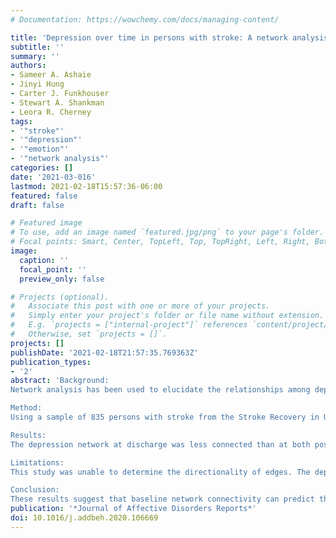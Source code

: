```yaml
---
# Documentation: https://wowchemy.com/docs/managing-content/

title: 'Depression over time in persons with stroke: A network analysis approach'
subtitle: ''
summary: ''
authors:
- Sameer A. Ashaie
- Jinyi Hung
- Carter J. Funkhouser
- Stewart A. Shankman
- Leora R. Cherney
tags:
- '"stroke"'
- '"depression"'
- '"emotion"'
- '"network analysis"'
categories: []
date: '2021-03-016'
lastmod: 2021-02-18T15:57:36-06:00
featured: false
draft: false

# Featured image
# To use, add an image named `featured.jpg/png` to your page's folder.
# Focal points: Smart, Center, TopLeft, Top, TopRight, Left, Right, BottomLeft, Bottom, BottomRight.
image:
  caption: ''
  focal_point: ''
  preview_only: false

# Projects (optional).
#   Associate this post with one or more of your projects.
#   Simply enter your project's folder or file name without extension.
#   E.g. `projects = ["internal-project"]` references `content/project/deep-learning/index.md`.
#   Otherwise, set `projects = []`.
projects: []
publishDate: '2021-02-18T21:57:35.769363Z'
publication_types:
- '2'
abstract: 'Background:
Network analysis has been used to elucidate the relationships among depressive symptoms, but this approach has not been typically used in persons with stroke. 

Method:
Using a sample of 835 persons with stroke from the Stroke Recovery in Underserved Populations 2005-2006 dataset, this study used network analysis to (1) examine changes in relationships between depression symptoms over time, and (2) test whether baseline network characteristics were prognostic for depression persistence. Network analysis was performed on depression symptom collected at discharge, 3-months post-discharge, and 12-months post-discharge. 

Results:
The depression network at discharge was less connected than at both post-discharge follow-ups. Trouble focusing and feeling good as others were the most predictable symptoms at post-discharge, even though they were less connected to other depression symptoms. Among participants with elevated baseline depression severity, those whose depression persisted 12 months later had more strongly connected networks at discharge than those who recovered 12 months later. 

Limitations:
This study was unable to determine the directionality of edges. The depression scale was administered differently across time points. 

Conclusion:
These results suggest that baseline network connectivity can predict the course of post-stroke depression, similar to non-stroke populations. More broadly, the study highlights the importance of examining relationships between individual depressive symptoms rather than only sum-scores.'
publication: '*Journal of Affective Disorders Reports*'
doi: 10.1016/j.addbeh.2020.106669
---
```

